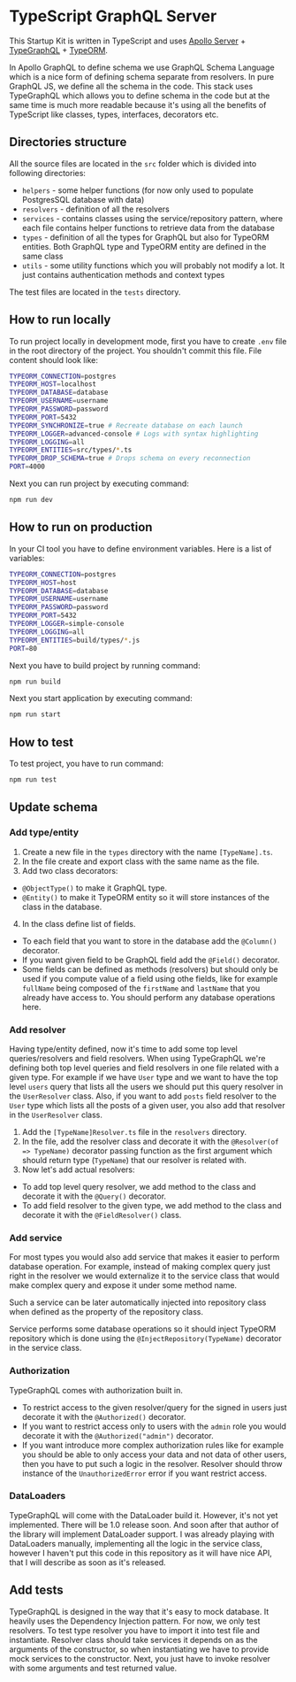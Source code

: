 # TypeScript GraphQL Server

This Startup Kit is written in TypeScript and uses [Apollo Server](https://www.apollographql.com/docs/apollo-server/) + [TypeGraphQL](https://19majkel94.github.io/type-graphql/) + [TypeORM](http://typeorm.io/).

In Apollo GraphQL to define schema we use GraphQL Schema Language which is a nice form of defining schema separate from resolvers. In pure GraphQL JS, we define all the schema in the code. This stack uses TypeGraphQL which allows you to define schema in the code but at the same time is much more readable because it's using all the benefits of TypeScript like classes, types, interfaces, decorators etc.

## Directories structure

All the source files are located in the `src` folder which is divided into following directories:

- `helpers` - some helper functions (for now only used to populate PostgresSQL database with data)
- `resolvers` - definition of all the resolvers
- `services` - contains classes using the service/repository pattern, where each file contains helper functions to retrieve data from the database
- `types` - definition of all the types for GraphQL but also for TypeORM entities. Both GraphQL type and TypeORM entity are defined in the same class
- `utils` - some utility functions which you will probably not modify a lot. It just contains authentication methods and context types

The test files are located in the `tests` directory.

## How to run locally

To run project locally in development mode, first you have to create `.env` file in the root directory of the project. You shouldn't commit this file. File content should look like:

```sh
TYPEORM_CONNECTION=postgres
TYPEORM_HOST=localhost
TYPEORM_DATABASE=database
TYPEORM_USERNAME=username
TYPEORM_PASSWORD=password
TYPEORM_PORT=5432
TYPEORM_SYNCHRONIZE=true # Recreate database on each launch
TYPEORM_LOGGER=advanced-console # Logs with syntax highlighting
TYPEORM_LOGGING=all
TYPEORM_ENTITIES=src/types/*.ts
TYPEORM_DROP_SCHEMA=true # Drops schema on every reconnection
PORT=4000
```

Next you can run project by executing command:

```sh
npm run dev
```

## How to run on production

In your CI tool you have to define environment variables. Here is a list of variables:

```sh
TYPEORM_CONNECTION=postgres
TYPEORM_HOST=host
TYPEORM_DATABASE=database
TYPEORM_USERNAME=username
TYPEORM_PASSWORD=password
TYPEORM_PORT=5432
TYPEORM_LOGGER=simple-console
TYPEORM_LOGGING=all
TYPEORM_ENTITIES=build/types/*.js
PORT=80
```

Next you have to build project by running command:

```sh
npm run build
```

Next you start application by executing command:

```sh
npm run start
```

## How to test

To test project, you have to run command:

```sh
npm run test
```

## Update schema

### Add type/entity

1. Create a new file in the `types` directory with the name `[TypeName].ts`.
2. In the file create and export class with the same name as the file.
3. Add two class decorators:

- `@ObjectType()` to make it GraphQL type.
- `@Entity()` to make it TypeORM entity so it will store instances of the class in the database.

4. In the class define list of fields.

- To each field that you want to store in the database add the `@Column()` decorator.
- If you want given field to be GraphQL field add the `@Field()` decorator.
- Some fields can be defined as methods (resolvers) but should only be used if you compute value of a field using othe fields, like for example `fullName` being composed of the `firstName` and `lastName` that you already have access to. You should perform any database operations here.

### Add resolver

Having type/entity defined, now it's time to add some top level queries/resolvers and field resolvers. When using TypeGraphQL we're defining both top level queries and field resolvers in one file related with a given type. For example if we have `User` type and we want to have the top level `users` query that lists all the users we should put this query resolver in the `UserResolver` class. Also, if you want to add `posts` field resolver to the `User` type which lists all the posts of a given user, you also add that resolver in the `UserResolver` class.

1. Add the `[TypeName]Resolver.ts` file in the `resolvers` directory.
2. In the file, add the resolver class and decorate it with the `@Resolver(of => TypeName)` decorator passing function as the first argument which should return type (`TypeName`) that our resolver is related with.
3. Now let's add actual resolvers:

- To add top level query resolver, we add method to the class and decorate it with the `@Query()` decorator.
- To add field resolver to the given type, we add method to the class and decorate it with the `@FieldResolver()` class.

### Add service

For most types you would also add service that makes it easier to perform database operation. For example, instead of making complex query just right in the resolver we would externalize it to the service class that would make complex query and expose it under some method name.

Such a service can be later automatically injected into repository class when defined as the property of the repository class.

Service performs some database operations so it should inject TypeORM repository which is done using the `@InjectRepository(TypeName)` decorator in the service class.

### Authorization

TypeGraphQL comes with authorization built in.

- To restrict access to the given resolver/query for the signed in users just decorate it with the `@Authorized()` decorator.
- If you want to restrict access only to users with the `admin` role you would decorate it with the `@Authorized("admin")` decorator.
- If you want introduce more complex authorization rules like for example you should be able to only access your data and not data of other users, then you have to put such a logic in the resolver. Resolver should throw instance of the `UnauthorizedError` error if you want restrict access.

### DataLoaders

TypeGraphQL will come with the DataLoader build it. However, it's not yet implemented. There will be 1.0 release soon. And soon after that author of the library will implement DataLoader support. I was already playing with DataLoaders manually, implementing all the logic in the service class, however I haven't put this code in this repository as it will have nice API, that I will describe as soon as it's released.

## Add tests

TypeGraphQL is designed in the way that it's easy to mock database. It heavily uses the Dependency Injection pattern. For now, we only test resolvers. To test type resolver you have to import it into test file and instantiate. Resolver class should take services it depends on as the arguments of the constructor, so when instantiating we have to provide mock services to the constructor. Next, you just have to invoke resolver with some arguments and test returned value.
